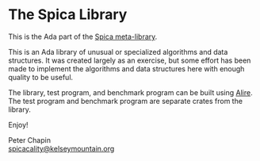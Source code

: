 
The Spica Library
=================

This is the Ada part of the [Spica meta-library](https://github.com/pchapin/spica).

This is an Ada library of unusual or specialized algorithms and data structures. It was created
largely as an exercise, but some effort has been made to implement the algorithms and data
structures here with enough quality to be useful.

The library, test program, and benchmark program can be built using
[Alire](https://alire.ada.dev/). The test program and benchmark program are separate crates from
the library.

Enjoy!

Peter Chapin  
spicacality@kelseymountain.org  
